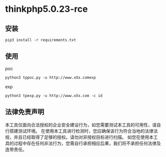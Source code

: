 # thinkphp5.0.23-rce

## 安装

```
pip3 install -r requirements.txt
```

## 使用

poc

```
python3 tppoc.py -u http://www.xXx.comexp
```

exp

```
python3 tpexp.py -u http://www.xXx.com -c id
```

## 法律免责声明

本工具仅面向合法授权的企业安全建设行为，如您需要测试本工具的可用性，请自行搭建测试环境。
在使用本工具进行检测时，您应确保该行为符合当地的法律法规，并且已经取得了足够的授权。请勿对非授权目标进行扫描。
如您在使用本工具的过程中存在任何非法行为，您需自行承担相应后果，我们将不承担任何法律及连带责任。